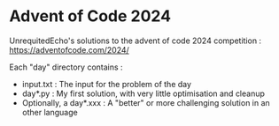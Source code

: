 # Advent of Code 2024
UnrequitedEcho's solutions to the advent of code 2024 competition : https://adventofcode.com/2024/
  
Each "day" directory contains :
* input.txt : The input for the problem of the day
* day*.py : My first solution, with very little optimisation and cleanup
* Optionally, a day*.xxx : A "better" or more challenging solution in an other language